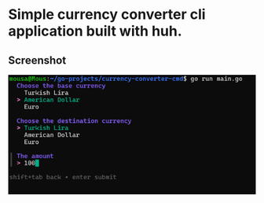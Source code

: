 # Simple currency converter cli application built with huh.

## Screenshot
![alt text](https://github.com/MousaZa/currency-converter/blob/ca89608dc9afc5343594d721d44bc735651ee660/Screenshot.png)
